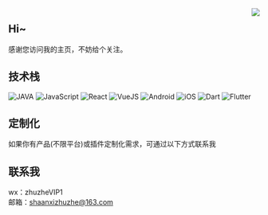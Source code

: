 <img align="right" src="https://github-readme-stats.vercel.app/api?username=snice&show_icons=true&hide_border=true&theme=vue-dark" />


## Hi~
感谢您访问我的主页，不妨给个关注。

## 技术栈
![JAVA](https://img.shields.io/badge/-java-red?style=for-the-badge&logo=java)
![JavaScript](https://img.shields.io/badge/-java-red?style=for-the-badge&logo=javascript)
![React](https://img.shields.io/badge/-React-blue?style=for-the-badge&logo=react)
![VueJS](https://img.shields.io/badge/Vue.js-35495E?style=for-the-badge&logo=vuedotjs&logoColor=4FC08D)
![Android](https://img.shields.io/badge/Android-3DDC84?style=for-the-badge&logo=android&logoColor=white)
![iOS](https://img.shields.io/badge/iOS-000000?style=for-the-badge&logo=ios&logoColor=white)
![Dart](https://img.shields.io/badge/-Dart-blue?style=for-the-badge&logo=dart)
![Flutter](https://img.shields.io/badge/-Flutter-%23F05032?style=for-the-badge&logo=flutter&logoColor=%23ffffff)

## 定制化
如果你有产品(不限平台)或插件定制化需求，可通过以下方式联系我

## 联系我
wx：zhuzheVIP1  
邮箱：shaanxizhuzhe@163.com
